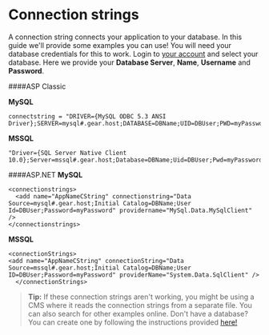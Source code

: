 # Connection strings
A connection string connects your application to your database. In this guide we'll provide some examples you can use! You will need your database credentials for this to work. Login to  [your account](https://my.gearhost.com/Databases) and select your database. Here we provide your  **Database Server**, **Name**, **Username** and **Password**.



####ASP Classic

**MySQL**

    connectstring = "DRIVER={MySQL ODBC 5.3 ANSI Driver};SERVER=mysql#.gear.host;DATABASE=DBName;UID=DBUser;PWD=myPassword;"

**MSSQL**


    "Driver={SQL Server Native Client 10.0};Server=mssql#.gear.host;Database=DBName;Uid=DBUser;Pwd=myPassword;"


####ASP.NET
**MySQL**

    <connectionstrings>
      <add name="AppNameCString" connectionstring="Data Source=mysql#.gear.host;Initial Catalog=DBName;User Id=DBUser;Password=myPassword" providername="MySql.Data.MySqlClient" />
    </connectionstrings>


**MSSQL**

    <connectionStrings>
    <add name="AppNameCString" connectionString="Data Source=mssql#.gear.host;Initial Catalog=DBName;User ID=DBUser;Password=myPassword" providerName="System.Data.SqlClient" />
      </connectionStrings>



>**Tip:** If these connection strings aren't working, you might be using a CMS where it reads the connection strings from a separate file. You can also search for other examples online. Don't have a database? You can create one by following the instructions provided [here!](https://www.gearhost.com/documentation/create-a-database)